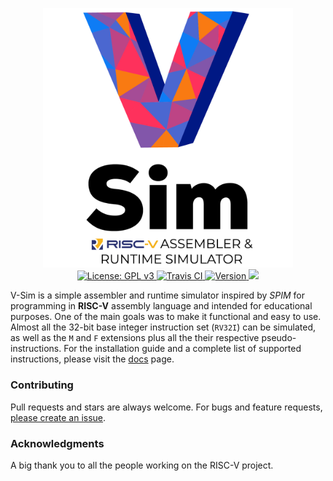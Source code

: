 <p align="center">
  <img src="./docs/assets/images/logo.png" alt="V-Sim" width="400"><br>
  <a href="https://github.com/andrescv/V-Sim/blob/master/LICENSE">
    <img src="https://img.shields.io/badge/License-GPL%20v3-blue.svg" alt="License: GPL v3">
  </a>
  <a href="https://travis-ci.org/andrescv/V-Sim">
    <img src="https://api.travis-ci.org/andrescv/V-Sim.svg?branch=master" alt="Travis CI">
  </a>
  <a href="https://github.com/andrescv/V-Sim/releases">
    <img src="https://img.shields.io/github/release/andrescv/V-Sim/all.svg" alt="Version">
  </a>
  <a href="https://github.com/andrescv/V-Sim/releases">
    <img src="https://img.shields.io/github/downloads/andrescv/V-Sim/total.svg">
  </a>
</p>

V-Sim is a simple assembler and runtime simulator inspired by _SPIM_ for programming in **RISC-V** assembly language and intended for educational purposes. One of the main goals was to make it functional and easy to use. Almost all the 32-bit base integer instruction set (`RV32I`) can be simulated, as well as the `M` and `F` extensions plus all the their respective pseudo-instructions. For the installation guide and a complete list of supported instructions, please visit the [docs](https://andrescv.github.io/V-Sim/) page.

### Contributing

Pull requests and stars are always welcome. For bugs and feature requests, [please create an issue](https://github.com/andrescv/VSim/issues/new).

### Acknowledgments

A big thank you to all the people working on the RISC-V project.
